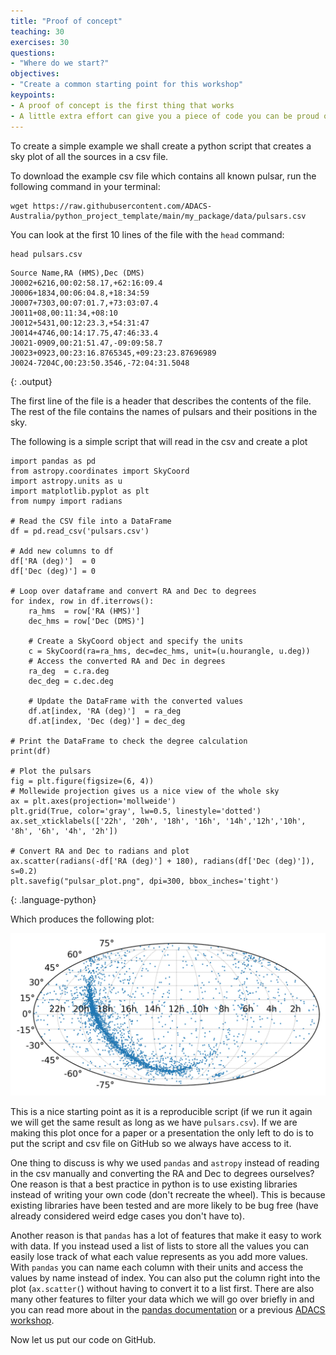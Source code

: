 ```yaml
---
title: "Proof of concept"
teaching: 30
exercises: 30
questions:
- "Where do we start?"
objectives:
- "Create a common starting point for this workshop"
keypoints:
- A proof of concept is the first thing that works
- A little extra effort can give you a piece of code you can be proud of
---
```


To create a simple example we shall create a python script that creates a sky plot of all the sources in a csv file.

To download the example csv file which contains all known pulsar, run the following command in your terminal:

```
wget https://raw.githubusercontent.com/ADACS-Australia/python_project_template/main/my_package/data/pulsars.csv
```

You can look at the first 10 lines of the file with the `head` command:

```
head pulsars.csv
```
```
Source Name,RA (HMS),Dec (DMS)
J0002+6216,00:02:58.17,+62:16:09.4
J0006+1834,00:06:04.8,+18:34:59
J0007+7303,00:07:01.7,+73:03:07.4
J0011+08,00:11:34,+08:10
J0012+5431,00:12:23.3,+54:31:47
J0014+4746,00:14:17.75,47:46:33.4
J0021-0909,00:21:51.47,-09:09:58.7
J0023+0923,00:23:16.8765345,+09:23:23.87696989
J0024-7204C,00:23:50.3546,-72:04:31.5048
```
{: .output}

The first line of the file is a header that describes the contents of the file. The rest of the file contains the names of pulsars and their positions in the sky.

The following is a simple script that will read in the csv and create a plot

```
import pandas as pd
from astropy.coordinates import SkyCoord
import astropy.units as u
import matplotlib.pyplot as plt
from numpy import radians

# Read the CSV file into a DataFrame
df = pd.read_csv('pulsars.csv')

# Add new columns to df
df['RA (deg)']  = 0
df['Dec (deg)'] = 0

# Loop over dataframe and convert RA and Dec to degrees
for index, row in df.iterrows():
    ra_hms  = row['RA (HMS)']
    dec_hms = row['Dec (DMS)']

    # Create a SkyCoord object and specify the units
    c = SkyCoord(ra=ra_hms, dec=dec_hms, unit=(u.hourangle, u.deg))
    # Access the converted RA and Dec in degrees
    ra_deg  = c.ra.deg
    dec_deg = c.dec.deg

    # Update the DataFrame with the converted values
    df.at[index, 'RA (deg)']  = ra_deg
    df.at[index, 'Dec (deg)'] = dec_deg

# Print the DataFrame to check the degree calculation
print(df)

# Plot the pulsars
fig = plt.figure(figsize=(6, 4))
# Mollewide projection gives us a nice view of the whole sky
ax = plt.axes(projection='mollweide')
plt.grid(True, color='gray', lw=0.5, linestyle='dotted')
ax.set_xticklabels(['22h', '20h', '18h', '16h', '14h','12h','10h', '8h', '6h', '4h', '2h'])

# Convert RA and Dec to radians and plot
ax.scatter(radians(-df['RA (deg)'] + 180), radians(df['Dec (deg)']), s=0.2)
plt.savefig("pulsar_plot.png", dpi=300, bbox_inches='tight')
```
{: .language-python}

Which produces the following plot:

![Pulsar plot](../fig/pulsar_plot_all.png)

This is a nice starting point as it is a reproducible script (if we run it again we will get the same result as long as we have `pulsars.csv`).
If we are making this plot once for a paper or a presentation the only left to do is to put the script and csv file on GitHub so we always have access to it.

One thing to discuss is why we used `pandas` and `astropy` instead of reading in the csv manually and converting the RA and Dec to degrees ourselves?
One reason is that a best practice in python is to use existing libraries instead of writing your own code (don't recreate the wheel).
This is because existing libraries have been tested and are more likely to be bug free (have already considered weird edge cases you don't have to).

Another reason is that `pandas` has a lot of features that make it easy to work with data.
If you instead used a list of lists to store all the values you can easily lose track of what each value represents as you add more values.
With `pandas` you can name each column with their units and access the values by name instead of index.
You can also put the column right into the plot (`ax.scatter(`) without having to convert it to a list first.
There are also many other features to filter your data which we will go over briefly in and you can read more about in the [pandas documentation](https://pandas.pydata.org/docs/) or a previous [ADACS workshop](https://adacs-australia.github.io/HWSA-2022/04-BestPracticesInComputing/index.html).

Now let us put our code on GitHub.
